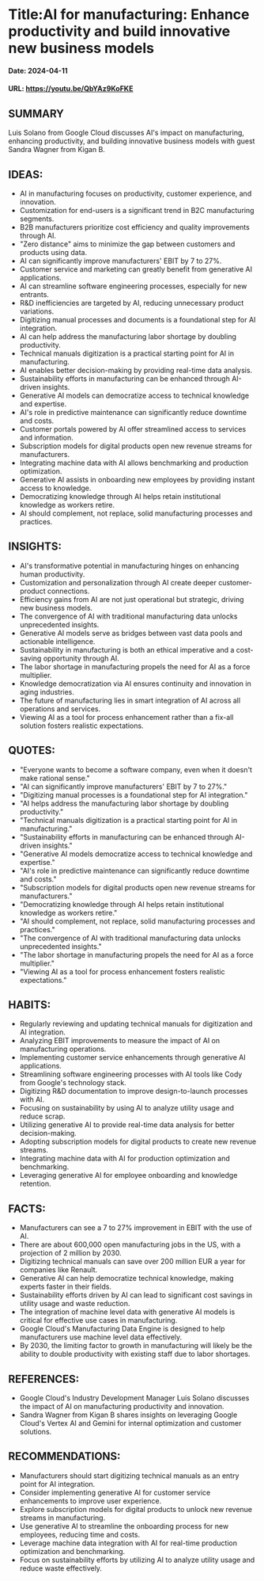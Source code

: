 # Title:AI for manufacturing: Enhance productivity and build innovative new business models
#### Date: 2024-04-11
#### URL: https://youtu.be/QbYAz9KoFKE



## SUMMARY

Luis Solano from Google Cloud discusses AI's impact on manufacturing, enhancing productivity, and building innovative business models with guest Sandra Wagner from Kigan B.

## IDEAS:

- AI in manufacturing focuses on productivity, customer experience, and innovation.
- Customization for end-users is a significant trend in B2C manufacturing segments.
- B2B manufacturers prioritize cost efficiency and quality improvements through AI.
- "Zero distance" aims to minimize the gap between customers and products using data.
- AI can significantly improve manufacturers' EBIT by 7 to 27%.
- Customer service and marketing can greatly benefit from generative AI applications.
- AI can streamline software engineering processes, especially for new entrants.
- R&D inefficiencies are targeted by AI, reducing unnecessary product variations.
- Digitizing manual processes and documents is a foundational step for AI integration.
- AI can help address the manufacturing labor shortage by doubling productivity.
- Technical manuals digitization is a practical starting point for AI in manufacturing.
- AI enables better decision-making by providing real-time data analysis.
- Sustainability efforts in manufacturing can be enhanced through AI-driven insights.
- Generative AI models can democratize access to technical knowledge and expertise.
- AI's role in predictive maintenance can significantly reduce downtime and costs.
- Customer portals powered by AI offer streamlined access to services and information.
- Subscription models for digital products open new revenue streams for manufacturers.
- Integrating machine data with AI allows benchmarking and production optimization.
- Generative AI assists in onboarding new employees by providing instant access to knowledge.
- Democratizing knowledge through AI helps retain institutional knowledge as workers retire.
- AI should complement, not replace, solid manufacturing processes and practices.

## INSIGHTS:

- AI's transformative potential in manufacturing hinges on enhancing human productivity.
- Customization and personalization through AI create deeper customer-product connections.
- Efficiency gains from AI are not just operational but strategic, driving new business models.
- The convergence of AI with traditional manufacturing data unlocks unprecedented insights.
- Generative AI models serve as bridges between vast data pools and actionable intelligence.
- Sustainability in manufacturing is both an ethical imperative and a cost-saving opportunity through AI.
- The labor shortage in manufacturing propels the need for AI as a force multiplier.
- Knowledge democratization via AI ensures continuity and innovation in aging industries.
- The future of manufacturing lies in smart integration of AI across all operations and services.
- Viewing AI as a tool for process enhancement rather than a fix-all solution fosters realistic expectations.

## QUOTES:

- "Everyone wants to become a software company, even when it doesn't make rational sense."
- "AI can significantly improve manufacturers' EBIT by 7 to 27%."
- "Digitizing manual processes is a foundational step for AI integration."
- "AI helps address the manufacturing labor shortage by doubling productivity."
- "Technical manuals digitization is a practical starting point for AI in manufacturing."
- "Sustainability efforts in manufacturing can be enhanced through AI-driven insights."
- "Generative AI models democratize access to technical knowledge and expertise."
- "AI's role in predictive maintenance can significantly reduce downtime and costs."
- "Subscription models for digital products open new revenue streams for manufacturers."
- "Democratizing knowledge through AI helps retain institutional knowledge as workers retire."
- "AI should complement, not replace, solid manufacturing processes and practices."
- "The convergence of AI with traditional manufacturing data unlocks unprecedented insights."
- "The labor shortage in manufacturing propels the need for AI as a force multiplier."
- "Viewing AI as a tool for process enhancement fosters realistic expectations."

## HABITS:

- Regularly reviewing and updating technical manuals for digitization and AI integration.
- Analyzing EBIT improvements to measure the impact of AI on manufacturing operations.
- Implementing customer service enhancements through generative AI applications.
- Streamlining software engineering processes with AI tools like Cody from Google's technology stack.
- Digitizing R&D documentation to improve design-to-launch processes with AI.
- Focusing on sustainability by using AI to analyze utility usage and reduce scrap.
- Utilizing generative AI to provide real-time data analysis for better decision-making.
- Adopting subscription models for digital products to create new revenue streams.
- Integrating machine data with AI for production optimization and benchmarking.
- Leveraging generative AI for employee onboarding and knowledge retention.

## FACTS:

- Manufacturers can see a 7 to 27% improvement in EBIT with the use of AI.
- There are about 600,000 open manufacturing jobs in the US, with a projection of 2 million by 2030.
- Digitizing technical manuals can save over 200 million EUR a year for companies like Renault.
- Generative AI can help democratize technical knowledge, making experts faster in their fields.
- Sustainability efforts driven by AI can lead to significant cost savings in utility usage and waste reduction.
- The integration of machine level data with generative AI models is critical for effective use cases in manufacturing.
- Google Cloud's Manufacturing Data Engine is designed to help manufacturers use machine level data effectively.
- By 2030, the limiting factor to growth in manufacturing will likely be the ability to double productivity with existing staff due to labor shortages.

## REFERENCES:

- Google Cloud's Industry Development Manager Luis Solano discusses the impact of AI on manufacturing productivity and innovation.
- Sandra Wagner from Kigan B shares insights on leveraging Google Cloud's Vertex AI and Gemini for internal optimization and customer solutions.

## RECOMMENDATIONS:

- Manufacturers should start digitizing technical manuals as an entry point for AI integration.
- Consider implementing generative AI for customer service enhancements to improve user experience.
- Explore subscription models for digital products to unlock new revenue streams in manufacturing.
- Use generative AI to streamline the onboarding process for new employees, reducing time and costs.
- Leverage machine data integration with AI for real-time production optimization and benchmarking.
- Focus on sustainability efforts by utilizing AI to analyze utility usage and reduce waste effectively.
